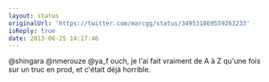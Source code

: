 ```yaml
---
layout: status
originalUrl: 'https://twitter.com/marcgg/status/349531869559263233'
isReply: true
date: 2013-06-25 14:17:46
---
```


@shingara @nmerouze @ya_f ouch, je l'ai fait vraiment de A à Z qu'une fois sur un truc en prod, et c'était déjà horrible.
